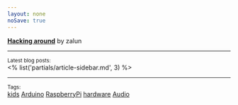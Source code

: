 ```yaml
---
layout: none
noSave: true
---
```


<a href="<% get('paths').root %>"><strong>Hacking around</strong></a>
by zalun

---

<small>Latest blog posts:</small><br />
<% list('partials/article-sidebar.md', 3) %>

---

<small>Tags:</small><br />
<a href="<% linkto('kids') %>">kids</a>
<a href="<% linkto('arduino') %>">Arduino</a>
<a href="<% linkto('raspberrypi') %>">RaspberryPi</a>
<a href="<% linkto('hardware') %>">hardware</a>
<a href="<% linkto('audio') %>">Audio</a>
